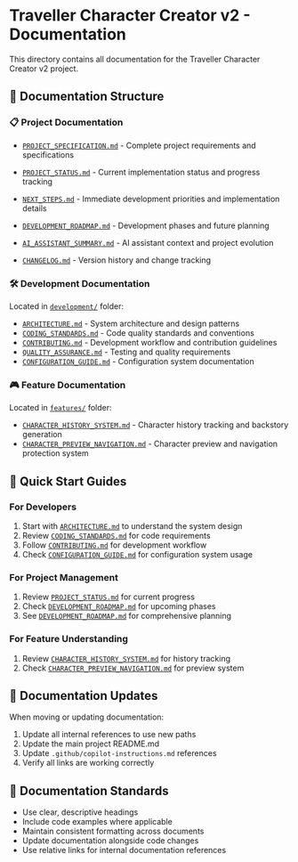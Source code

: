 # Traveller Character Creator v2 - Documentation

This directory contains all documentation for the Traveller Character Creator v2 project.

## 📁 Documentation Structure

### 📋 Project Documentation
- [`PROJECT_SPECIFICATION.md`](PROJECT_SPECIFICATION.md) - Complete project requirements and specifications
- [`PROJECT_STATUS.md`](PROJECT_STATUS.md) - Current implementation status and progress tracking
- [`NEXT_STEPS.md`](NEXT_STEPS.md) - Immediate development priorities and implementation details
- [`DEVELOPMENT_ROADMAP.md`](DEVELOPMENT_ROADMAP.md) - Development phases and future planning

- [`AI_ASSISTANT_SUMMARY.md`](AI_ASSISTANT_SUMMARY.md) - AI assistant context and project evolution
- [`CHANGELOG.md`](CHANGELOG.md) - Version history and change tracking

### 🛠️ Development Documentation
Located in [`development/`](development/) folder:

- [`ARCHITECTURE.md`](development/ARCHITECTURE.md) - System architecture and design patterns
- [`CODING_STANDARDS.md`](development/CODING_STANDARDS.md) - Code quality standards and conventions
- [`CONTRIBUTING.md`](development/CONTRIBUTING.md) - Development workflow and contribution guidelines
- [`QUALITY_ASSURANCE.md`](development/QUALITY_ASSURANCE.md) - Testing and quality requirements
- [`CONFIGURATION_GUIDE.md`](development/CONFIGURATION_GUIDE.md) - Configuration system documentation

### 🎮 Feature Documentation
Located in [`features/`](features/) folder:

- [`CHARACTER_HISTORY_SYSTEM.md`](features/CHARACTER_HISTORY_SYSTEM.md) - Character history tracking and backstory generation
- [`CHARACTER_PREVIEW_NAVIGATION.md`](features/CHARACTER_PREVIEW_NAVIGATION.md) - Character preview and navigation protection system

## 🎯 Quick Start Guides

### For Developers
1. Start with [`ARCHITECTURE.md`](development/ARCHITECTURE.md) to understand the system design
2. Review [`CODING_STANDARDS.md`](development/CODING_STANDARDS.md) for code requirements
3. Follow [`CONTRIBUTING.md`](development/CONTRIBUTING.md) for development workflow
4. Check [`CONFIGURATION_GUIDE.md`](development/CONFIGURATION_GUIDE.md) for configuration system usage

### For Project Management
1. Review [`PROJECT_STATUS.md`](PROJECT_STATUS.md) for current progress
2. Check [`DEVELOPMENT_ROADMAP.md`](DEVELOPMENT_ROADMAP.md) for upcoming phases
3. See [`DEVELOPMENT_ROADMAP.md`](DEVELOPMENT_ROADMAP.md) for comprehensive planning

### For Feature Understanding
1. Review [`CHARACTER_HISTORY_SYSTEM.md`](features/CHARACTER_HISTORY_SYSTEM.md) for history tracking
2. Check [`CHARACTER_PREVIEW_NAVIGATION.md`](features/CHARACTER_PREVIEW_NAVIGATION.md) for preview system

## 🔄 Documentation Updates

When moving or updating documentation:
1. Update all internal references to use new paths
2. Update the main project README.md
3. Update `.github/copilot-instructions.md` references
4. Verify all links are working correctly

## 📝 Documentation Standards

- Use clear, descriptive headings
- Include code examples where applicable
- Maintain consistent formatting across documents
- Update documentation alongside code changes
- Use relative links for internal documentation references
